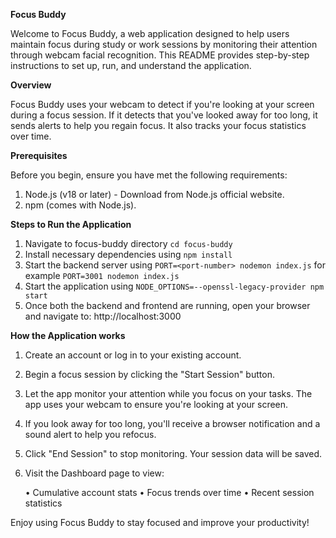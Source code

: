 **Focus Buddy**

Welcome to Focus Buddy, a web application designed to help users maintain focus during study or work sessions by monitoring their attention through webcam facial recognition. This README provides step-by-step instructions to set up, run, and understand the application.

**Overview**

Focus Buddy uses your webcam to detect if you're looking at your screen during a focus session. If it detects that you've looked away for too long, it sends alerts to help you regain focus. It also tracks your focus statistics over time.

**Prerequisites**

Before you begin, ensure you have met the following requirements:

1. Node.js (v18 or later) - Download from Node.js official website.
2. npm (comes with Node.js).

**Steps to Run the Application**

1. Navigate to focus-buddy directory ```cd focus-buddy```
2. Install necessary dependencies  using ```npm install```
3. Start the backend server using ```PORT=<port-number> nodemon index.js``` for example ```PORT=3001 nodemon index.js```
4. Start the application using ```NODE_OPTIONS=--openssl-legacy-provider npm start```
5. Once both the backend and frontend are running, open your browser and navigate to: http://localhost:3000

**How the Application works**

1. Create an account or log in to your existing account.
2. Begin a focus session by clicking the "Start Session" button.
3. Let the app monitor your attention while you focus on your tasks. The app uses your webcam to ensure you're looking at your screen.
4. If you look away for too long, you'll receive a browser notification and a sound alert to help you refocus.
5. Click "End Session" to stop monitoring. Your session data will be saved.
6. Visit the Dashboard page to view:

    • Cumulative account stats
    • Focus trends over time
    • Recent session statistics




Enjoy using Focus Buddy to stay focused and improve your productivity!





